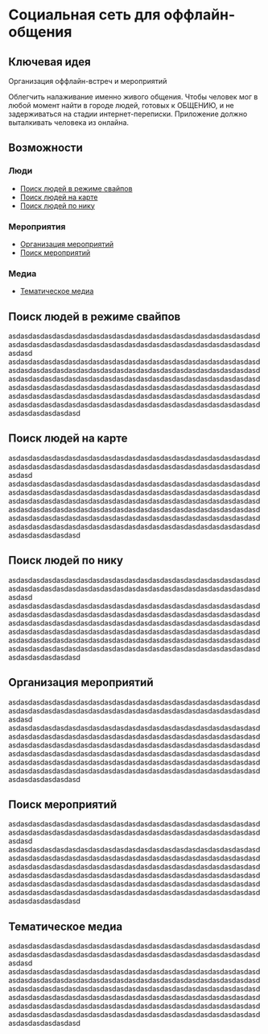 # Социальная сеть для оффлайн-общения

## Ключевая идея

Организация оффлайн-встреч и мероприятий

Облегчить налаживание именно живого общения. Чтобы человек мог в любой момент найти в городе людей, готовых к ОБЩЕНИЮ, и не задерживаться на стадии интернет-переписки.
Приложение должно выталкивать человека из онлайна.

## Возможности

### Люди

* [Поиск людей в режиме свайпов](#Поиск-людей-в-режиме-свайпов)
* [Поиск людей на карте](#Поиск-людей-на-карте)
* [Поиск людей по нику](#Поиск-людей-по-нику)

### Мероприятия

* [Организация мероприятий](#Организация-мероприятий)
* [Поиск мероприятий](#Поиск-мероприятий)

### Медиа

* [Тематическое медиа](#Тематическое-медиа)

## Поиск людей в режиме свайпов

asdasdasdasdasdasdasdasdasdasdasdasdasdasdasdasdasdasdasdasdasdasdasdasdasdasdasdasdasdasdasdasdasdasdasdasdasdasdasdasdasdasdasdasd
asdasdasdasdasdasdasdasdasdasdasdasdasdasdasdasdasdasdasdasdasdasdasdasdasdasdasdasdasdasdasdasdasdasdasdasdasdasdasdasdasdasdasdasdasdasdasdasdasdasdasdasdasdasdasdasdasdasdasdasdasdasdasdasdasdasdasdasdasdasdasdasdasdasdasdasdasdasdasdasdasdasdasdasdasdasdasdasdasdasdasdasdasdasdasdasdasdasdasdasdasdasdasdasdasdasdasdasdasdasdasdasdasdasdasdasdasdasdasdasdasdasdasdasdasdasdasdasdasdasdasdasd

## Поиск людей на карте

asdasdasdasdasdasdasdasdasdasdasdasdasdasdasdasdasdasdasdasdasdasdasdasdasdasdasdasdasdasdasdasdasdasdasdasdasdasdasdasdasdasdasdasd
asdasdasdasdasdasdasdasdasdasdasdasdasdasdasdasdasdasdasdasdasdasdasdasdasdasdasdasdasdasdasdasdasdasdasdasdasdasdasdasdasdasdasdasdasdasdasdasdasdasdasdasdasdasdasdasdasdasdasdasdasdasdasdasdasdasdasdasdasdasdasdasdasdasdasdasdasdasdasdasdasdasdasdasdasdasdasdasdasdasdasdasdasdasdasdasdasdasdasdasdasdasdasdasdasdasdasdasdasdasdasdasdasdasdasdasdasdasdasdasdasdasdasdasdasdasdasdasdasdasdasdasd

## Поиск людей по нику

asdasdasdasdasdasdasdasdasdasdasdasdasdasdasdasdasdasdasdasdasdasdasdasdasdasdasdasdasdasdasdasdasdasdasdasdasdasdasdasdasdasdasdasd
asdasdasdasdasdasdasdasdasdasdasdasdasdasdasdasdasdasdasdasdasdasdasdasdasdasdasdasdasdasdasdasdasdasdasdasdasdasdasdasdasdasdasdasdasdasdasdasdasdasdasdasdasdasdasdasdasdasdasdasdasdasdasdasdasdasdasdasdasdasdasdasdasdasdasdasdasdasdasdasdasdasdasdasdasdasdasdasdasdasdasdasdasdasdasdasdasdasdasdasdasdasdasdasdasdasdasdasdasdasdasdasdasdasdasdasdasdasdasdasdasdasdasdasdasdasdasdasdasdasdasdasd

## Организация мероприятий

asdasdasdasdasdasdasdasdasdasdasdasdasdasdasdasdasdasdasdasdasdasdasdasdasdasdasdasdasdasdasdasdasdasdasdasdasdasdasdasdasdasdasdasd
asdasdasdasdasdasdasdasdasdasdasdasdasdasdasdasdasdasdasdasdasdasdasdasdasdasdasdasdasdasdasdasdasdasdasdasdasdasdasdasdasdasdasdasdasdasdasdasdasdasdasdasdasdasdasdasdasdasdasdasdasdasdasdasdasdasdasdasdasdasdasdasdasdasdasdasdasdasdasdasdasdasdasdasdasdasdasdasdasdasdasdasdasdasdasdasdasdasdasdasdasdasdasdasdasdasdasdasdasdasdasdasdasdasdasdasdasdasdasdasdasdasdasdasdasdasdasdasdasdasdasdasd

## Поиск мероприятий

asdasdasdasdasdasdasdasdasdasdasdasdasdasdasdasdasdasdasdasdasdasdasdasdasdasdasdasdasdasdasdasdasdasdasdasdasdasdasdasdasdasdasdasd
asdasdasdasdasdasdasdasdasdasdasdasdasdasdasdasdasdasdasdasdasdasdasdasdasdasdasdasdasdasdasdasdasdasdasdasdasdasdasdasdasdasdasdasdasdasdasdasdasdasdasdasdasdasdasdasdasdasdasdasdasdasdasdasdasdasdasdasdasdasdasdasdasdasdasdasdasdasdasdasdasdasdasdasdasdasdasdasdasdasdasdasdasdasdasdasdasdasdasdasdasdasdasdasdasdasdasdasdasdasdasdasdasdasdasdasdasdasdasdasdasdasdasdasdasdasdasdasdasdasdasdasd

## Тематическое медиа

asdasdasdasdasdasdasdasdasdasdasdasdasdasdasdasdasdasdasdasdasdasdasdasdasdasdasdasdasdasdasdasdasdasdasdasdasdasdasdasdasdasdasdasd
asdasdasdasdasdasdasdasdasdasdasdasdasdasdasdasdasdasdasdasdasdasdasdasdasdasdasdasdasdasdasdasdasdasdasdasdasdasdasdasdasdasdasdasdasdasdasdasdasdasdasdasdasdasdasdasdasdasdasdasdasdasdasdasdasdasdasdasdasdasdasdasdasdasdasdasdasdasdasdasdasdasdasdasdasdasdasdasdasdasdasdasdasdasdasdasdasdasdasdasdasdasdasdasdasdasdasdasdasdasdasdasdasdasdasdasdasdasdasdasdasdasdasdasdasdasdasdasdasdasdasdasd
